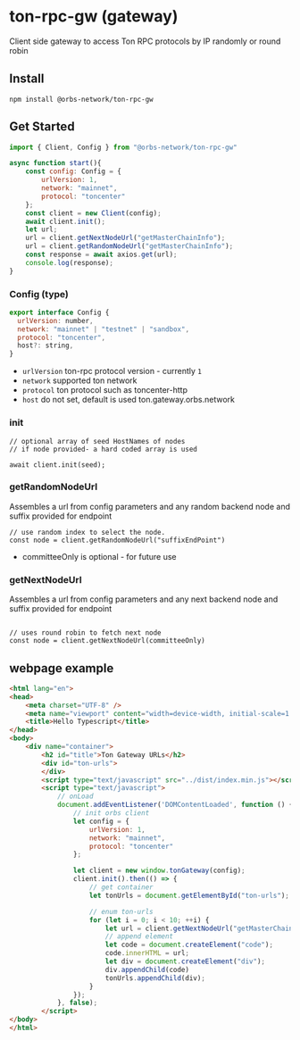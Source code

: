 # ton-rpc-gw (gateway)
Client side gateway to access Ton RPC protocols by IP randomly or round robin

## Install
```
npm install @orbs-network/ton-rpc-gw
```

## Get Started
```js
import { Client, Config } from "@orbs-network/ton-rpc-gw"

async function start(){        
    const config: Config = {
        urlVersion: 1,
        network: "mainnet",
        protocol: "toncenter"
    };  
    const client = new Client(config);
    await client.init();
    let url;
    url = client.getNextNodeUrl("getMasterChainInfo");
    url = client.getRandomNodeUrl("getMasterChainInfo");
    const response = await axios.get(url);    
    console.log(response);
}
```

### Config (type)
```js
export interface Config {  
  urlVersion: number,
  network: "mainnet" | "testnet" | "sandbox",
  protocol: "toncenter",
  host?: string,
}
```
- ```urlVersion``` ton-rpc protocol version - currently ```1```
- ```network``` supported ton network
- ```protocol``` ton protocol such as toncenter-http
- ```host``` do not set, default is used ton.gateway.orbs.network

### init
```JS
// optional array of seed HostNames of nodes
// if node provided- a hard coded array is used

await client.init(seed);
```


### getRandomNodeUrl
Assembles a url from config parameters and any random backend node and suffix provided for endpoint
```JS
// use random index to select the node.
const node = client.getRandomNodeUrl("suffixEndPoint")
```
 - committeeOnly is optional - for future use

### getNextNodeUrl
Assembles a url from config parameters and any next backend node and suffix provided for endpoint
```JS

// uses round robin to fetch next node
const node = client.getNextNodeUrl(committeeOnly)
```
## webpage example

```html
<html lang="en">
<head>
    <meta charset="UTF-8" />
    <meta name="viewport" content="width=device-width, initial-scale=1.0" />
    <title>Hello Typescript</title>
</head>
<body>
    <div name="container">
        <h2 id="title">Ton Gateway URLs</h2>
        <div id="ton-urls">
        </div>
        <script type="text/javascript" src="../dist/index.min.js"></script>
        <script type="text/javascript">
            // onLoad
            document.addEventListener('DOMContentLoaded', function () {
                // init orbs client                
                let config = {
                    urlVersion: 1,
                    network: "mainnet",
                    protocol: "toncenter"
                };

                let client = new window.tonGateway(config);
                client.init().then(() => {
                    // get container
                    let tonUrls = document.getElementById("ton-urls");

                    // enum ton-urls
                    for (let i = 0; i < 10; ++i) {
                        let url = client.getNextNodeUrl("getMasterChainInfo");
                        // append element
                        let code = document.createElement("code");
                        code.innerHTML = url;
                        let div = document.createElement("div");
                        div.appendChild(code)
                        tonUrls.appendChild(div);
                    }
                });
            }, false);
        </script>
</body>
</html>
```